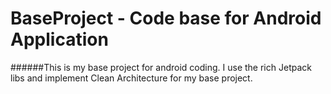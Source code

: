 # BaseProject - Code base for Android Application
######This is my base project for android coding. I use the rich Jetpack libs and implement Clean Architecture for my base project.
